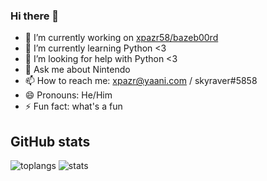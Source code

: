 ### Hi there 👋

- 🔭 I’m currently working on [xpazr58/bazeb00rd](https://github.com/xpazr58/bazeb00rd)
- 🌱 I’m currently learning Python <3
- 🤔 I’m looking for help with Python <3
- 💬 Ask me about Nintendo
- 📫 How to reach me: xpazr@yaani.com / skyraver#5858
- 😄 Pronouns: He/Him
- ⚡ Fun fact: what's a fun

## GitHub stats
![toplangs](https://github-readme-stats.vercel.app/api/top-langs/?username=xpazr58&langs_count=5&theme=radical)
![stats](https://github-readme-stats.vercel.app/api?username=xpazr58&show_icons=true&theme=radical)

